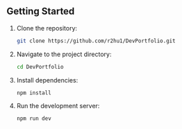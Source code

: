 
## Getting Started

1. Clone the repository:
    ```bash
    git clone https://github.com/r2hu1/DevPortfolio.git
    ```
2. Navigate to the project directory:
    ```bash
    cd DevPortfolio
    ```
3. Install dependencies:
    ```bash
    npm install
    ```
4. Run the development server:
    ```bash
    npm run dev
    ```
